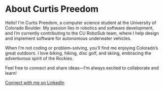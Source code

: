 # About Curtis Preedom

Hello! I'm Curtis Preedom, a computer science student at the University of Colorado Boulder. My passion lies in robotics and software development, and I’m currently contributing to the CU RoboSub team, where I help design and implement software for autonomous underwater vehicles.

When I’m not coding or problem-solving, you’ll find me enjoying Colorado’s great outdoors. I love biking, hiking, disc golf, and skiing, embracing the adventurous spirit of the Rockies.

Feel free to connect and share ideas—I’m always excited to collaborate and learn!

[Connect with me on LinkedIn](https://www.linkedin.com/in/curtis-preedom/)

